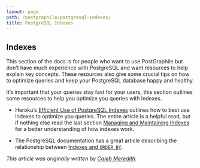 ```yaml
---
layout: page
path: /postgraphile/postgresql-indexes/
title: PostgreSQL Indexes
---
```


## Indexes

This section of the docs is for people who want to use PostGraphile but don’t
have much experience with PostgreSQL and want resources to help explain key
concepts. These resources also give some crucial tips on how to optimize
queries and keep your PostgreSQL database happy and healthy.

It’s important that your queries stay fast for your users, this section outlines some resources to help you optimize you queries with indexes.

- Heroku’s [Efficient Use of PostgreSQL Indexes][] outlines how to best use indexes to optimize you queries. The entire article is a helpful read, but if nothing else read the last section [Managing and Maintaining Indexes][] for a better understanding of how indexes work.

- The PostgreSQL documentation has a great article describing the relationship between [Indexes and `ORDER BY`][].

[Efficient Use of PostgreSQL Indexes]: https://devcenter.heroku.com/articles/postgresql-indexes
[Managing and Maintaining Indexes]: https://devcenter.heroku.com/articles/postgresql-indexes#managing-and-maintaining-indexes
[Indexes and `ORDER BY`]: http://www.postgresql.org/docs/current/static/indexes-ordering.html

_This article was originally written by [Caleb Meredith](https://twitter.com/calebmer)._
